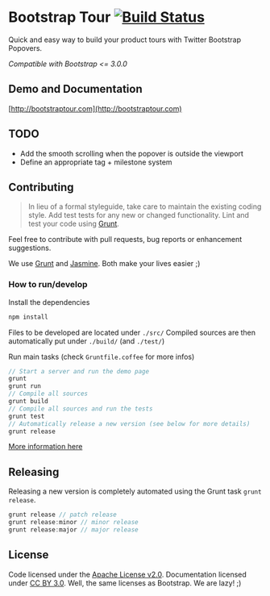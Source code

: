 # Bootstrap Tour [![Build Status](https://travis-ci.org/sorich87/bootstrap-tour.png?branch=master)](https://travis-ci.org/sorich87/bootstrap-tour)

Quick and easy way to build your product tours with Twitter Bootstrap Popovers.

*Compatible with Bootstrap <= 3.0.0*

## Demo and Documentation ##
[http://bootstraptour.com](http://bootstraptour.com)

## TODO ##
- Add the smooth scrolling when the popover is outside the viewport
- Define an appropriate tag + milestone system

## Contributing ##
>In lieu of a formal styleguide, take care to maintain the existing coding style. Add test tests for any new or changed functionality. Lint and test your code using [Grunt](http://gruntjs.com/).

Feel free to contribute with pull requests, bug reports or enhancement suggestions.

We use [Grunt](http://gruntjs.com/) and [Jasmine](http://pivotal.github.io/jasmine/). Both make your lives easier ;)

### How to run/develop

Install the dependencies

```bash
npm install
```

Files to be developed are located under `./src/`
Compiled sources are then automatically put under `./build/` (and `./test/`)

Run main tasks (check `Gruntfile.coffee` for more infos)

```javascript
// Start a server and run the demo page
grunt
grunt run
// Compile all sources
grunt build
// Compile all sources and run the tests
grunt test
// Automatically release a new version (see below for more details)
grunt release
```

[More information here](http://bootstraptour.com/#grunt-usage)

## Releasing ##
Releasing a new version is completely automated using the Grunt task `grunt release`.

```javascript
grunt release // patch release
grunt release:minor // minor release
grunt release:major // major release
```

## License ##
Code licensed under the [Apache License v2.0](http://www.apache.org/licenses/LICENSE-2.0).
Documentation licensed under [CC BY 3.0](http://creativecommons.org/licenses/by/3.0/).
Well, the same licenses as Bootstrap. We are lazy! ;)
